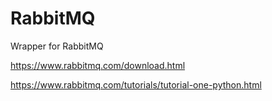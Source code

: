 # RabbitMQ
Wrapper for RabbitMQ 

https://www.rabbitmq.com/download.html

https://www.rabbitmq.com/tutorials/tutorial-one-python.html
